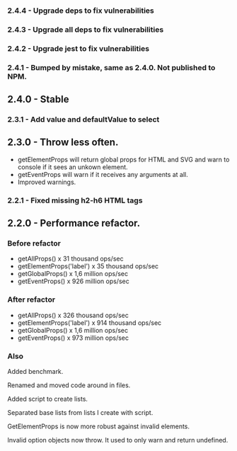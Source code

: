 ### 2.4.4 - Upgrade deps to fix vulnerabilities

### 2.4.3 - Upgrade all deps to fix vulnerabilities

### 2.4.2 - Upgrade jest to fix vulnerabilities

### 2.4.1 - Bumped by mistake, same as 2.4.0. Not published to NPM.

## 2.4.0 - Stable

### 2.3.1 - Add value and defaultValue to select

## 2.3.0 - Throw less often.

- getElementProps will return global props for HTML and SVG and warn to console if it sees an unkown element.
- getEventProps will warn if it receives any arguments at all.
- Improved warnings.

### 2.2.1 - Fixed missing h2-h6 HTML tags

## 2.2.0 - Performance refactor.

### Before refactor
- getAllProps() x 31 thousand ops/sec
- getElementProps('label') x 35 thousand ops/sec
- getGlobalProps() x 1,6 million ops/sec
- getEventProps() x 926 million ops/sec

### After refactor
- getAllProps() x 326 thousand ops/sec
- getElementProps('label') x 914 thousand ops/sec
- getGlobalProps() x 1,6 million ops/sec
- getEventProps() x 973 million ops/sec

### Also

Added benchmark.

Renamed and moved code around in files.

Added script to create lists.

Separated base lists from lists I create with script.

GetElementProps is now more robust against invalid elements.

Invalid option objects now throw. It used to only warn and return undefined.